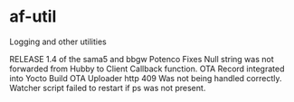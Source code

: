 # af-util
Logging and other utilities

RELEASE 1.4 of the sama5 and bbgw Potenco
Fixes
Null string was not forwarded from Hubby to Client Callback function.
OTA Record integrated into Yocto Build
OTA Uploader http 409 Was not being handled correctly.
Watcher script failed to restart if ps was not present. 